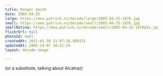 ```yaml
---
title: Ranger Smith
date: 2005-04-25
large: https://mea.patrick.nz/decade/large/2005-04-25-1876.jpg
small: https://mea.patrick.nz/decade/small/2005-04-25-1876.jpg
smallRetina: https://mea.patrick.nz/decade/small/2005-04-25-1876@2x.jpg
flickrUrl: null
photoId: null
createdAt: 2011-01-30 11:07:18.489153
updatedAt: 2005-10-07 10:22:24
layout: decade-image

---
```

(or a substitute, talking about Alcatraz)
